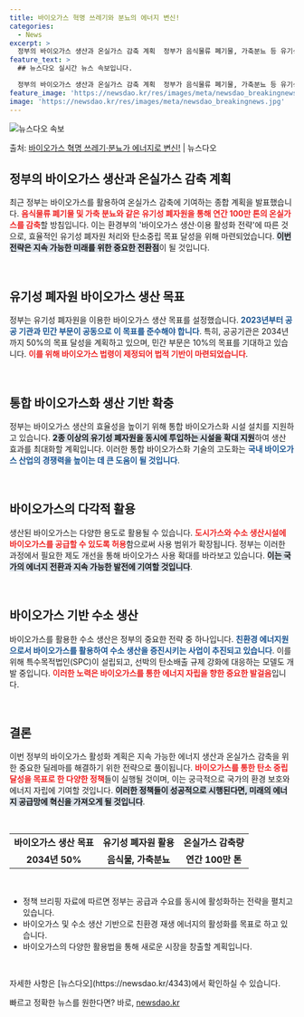 ```yaml
---
title: 바이오가스 혁명 쓰레기와 분뇨의 에너지 변신!
categories:
  - News
excerpt: >
  정부의 바이오가스 생산과 온실가스 감축 계획  정부가 음식물류 폐기물, 가축분뇨 등 유기성 폐자원을 활용해 …
feature_text: >
  ## 뉴스다오 실시간 뉴스 속보입니다.

  정부의 바이오가스 생산과 온실가스 감축 계획  정부가 음식물류 폐기물, 가축분뇨 등 유기성 폐자원을 활용해 …
feature_image: 'https://newsdao.kr/res/images/meta/newsdao_breakingnews.jpg'
image: 'https://newsdao.kr/res/images/meta/newsdao_breakingnews.jpg'
---
```


![뉴스다오 속보](https://newsdao.kr/res/images/meta/newsdao_breakingnews.jpg)

<p>출처: <a href="https://newsdao.kr/4343" rel="dofollow">바이오가스 혁명 쓰레기·분뇨가 에너지로 변신!</a> | 뉴스다오</p>

<h2 data-ke-size="size26">정부의 바이오가스 생산과 온실가스 감축 계획</h2>

<p data-ke-size="size16">최근 정부는 바이오가스를 활용하여 온실가스 감축에 기여하는 종합 계획을 발표했습니다. <b><span style="color: #ee2323;">음식물류 폐기물 및 가축 분뇨와 같은 유기성 폐자원을 통해 연간 100만 톤의 온실가스를 감축</span></b>할 방침입니다. 이는 환경부의 '바이오가스 생산·이용 활성화 전략'에 따른 것으로, 효율적인 유기성 폐자원 처리와 탄소중립 목표 달성을 위해 마련되었습니다. <b><span style="background-color: #21538527;">이번 전략은 지속 가능한 미래를 위한 중요한 전환점</span></b>이 될 것입니다.</p>

<p data-ke-size="size16">&nbsp;</p>

<h2 data-ke-size="size26">유기성 폐자원 바이오가스 생산 목표</h2>

<p data-ke-size="size16">정부는 유기성 폐자원을 이용한 바이오가스 생산 목표를 설정했습니다. <b><span style="color: #1a5490;">2023년부터 공공 기관과 민간 부문이 공동으로 이 목표를 준수해야 합니다</span></b>. 특히, 공공기관은 2034년까지 50%의 목표 달성을 계획하고 있으며, 민간 부문은 10%의 목표를 기대하고 있습니다. <b><span style="color: #ee2323;">이를 위해 바이오가스 법령이 제정되어 법적 기반이 마련되었습니다</span></b>.</p>

<p data-ke-size="size16">&nbsp;</p>

<h2 data-ke-size="size26">통합 바이오가스화 생산 기반 확충</h2>

<p data-ke-size="size16">정부는 바이오가스 생산의 효율성을 높이기 위해 통합 바이오가스화 시설 설치를 지원하고 있습니다. <b><span style="background-color: #21538527;">2종 이상의 유기성 폐자원을 동시에 투입하는 시설을 확대 지원</span></b>하여 생산 효과를 최대화할 계획입니다. 이러한 통합 바이오가스화 기술의 고도화는 <b><span style="color: #1a5490;">국내 바이오가스 산업의 경쟁력을 높이는 데 큰 도움이 될 것입니다</span></b>.</p>

<p data-ke-size="size16">&nbsp;</p>

<h2 data-ke-size="size26">바이오가스의 다각적 활용</h2>

<p data-ke-size="size16">생산된 바이오가스는 다양한 용도로 활용될 수 있습니다. <b><span style="color: #ee2323;">도시가스와 수소 생산시설에 바이오가스를 공급할 수 있도록 허용</span></b>함으로써 사용 범위가 확장됩니다. 정부는 이러한 과정에서 필요한 제도 개선을 통해 바이오가스 사용 확대를 바라보고 있습니다. <b><span style="background-color: #21538527;">이는 국가의 에너지 전환과 지속 가능한 발전에 기여할 것입니다</span></b>.</p>

<p data-ke-size="size16">&nbsp;</p>

<h2 data-ke-size="size26">바이오가스 기반 수소 생산</h2>

<p data-ke-size="size16">바이오가스를 활용한 수소 생산은 정부의 중요한 전략 중 하나입니다. <b><span style="color: #1a5490;">친환경 에너지원으로서 바이오가스를 활용하여 수소 생산을 증진시키는 사업이 추진되고 있습니다</span></b>. 이를 위해 특수목적법인(SPC)이 설립되고, 선박의 탄소배출 규제 강화에 대응하는 모델도 개발 중입니다. <b><span style="color: #ee2323;">이러한 노력은 바이오가스를 통한 에너지 자립을 향한 중요한 발걸음</span></b>입니다.</p>

<p data-ke-size="size16">&nbsp;</p>

<h2 data-ke-size="size26">결론</h2>

<p data-ke-size="size16">이번 정부의 바이오가스 활성화 계획은 지속 가능한 에너지 생산과 온실가스 감축을 위한 중요한 딜레마를 해결하기 위한 전략으로 풀이됩니다. <b><span style="color: #ee2323;">바이오가스를 통한 탄소 중립 달성을 목표로 한 다양한 정책</span></b>들이 실행될 것이며, 이는 궁극적으로 국가의 환경 보호와 에너지 자립에 기여할 것입니다. <b><span style="background-color: #21538527;">이러한 정책들이 성공적으로 시행된다면, 미래의 에너지 공급망에 혁신을 가져오게 될 것입니다</span></b>.</p>

<p data-ke-size="size16">&nbsp;</p>

<table>
<tr>
<td style="text-align: center; height: 17px;"><b>바이오가스 생산 목표</b></td>
<td style="text-align: center; height: 17px;"><b>유기성 폐자원 활용</b></td>
<td style="text-align: center; height: 17px;"><b>온실가스 감축량</b></td>
</tr>
<tr>
<td style="text-align: center; height: 17px;"><b>2034년 50%</b></td>
<td style="text-align: center; height: 17px;"><b>음식물, 가축분뇨</b></td>
<td style="text-align: center; height: 17px;"><b>연간 100만 톤</b></td>
</tr>
</table>

<p data-ke-size="size16">&nbsp;</p>

<ul>
<li>정책 브리핑 자료에 따르면 정부는 공급과 수요를 동시에 활성화하는 전략을 펼치고 있습니다.</li>
<li>바이오가스 및 수소 생산 기반으로 친환경 재생 에너지의 활성화를 목표로 하고 있습니다.</li>
<li>바이오가스의 다양한 활용법을 통해 새로운 시장을 창출할 계획입니다.</li>
</ul>

<p data-ke-size="size16">&nbsp;</p>

<p>자세한 사항은 [뉴스다오](https://newsdao.kr/4343)에서 확인하실 수 있습니다.</p> 

빠르고 정확한 뉴스를 원한다면? 바로, <a href="https://newsdao.kr" rel="dofollow">newsdao.kr</a>


